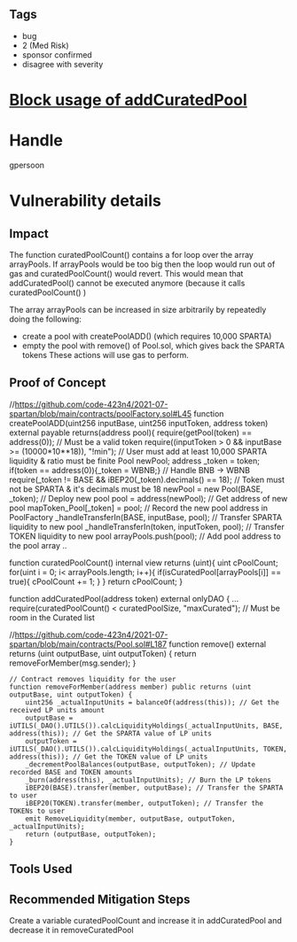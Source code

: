 ## Tags

- bug
- 2 (Med Risk)
- sponsor confirmed
- disagree with severity

# [Block usage of addCuratedPool ](https://github.com/code-423n4/2021-07-spartan-findings/issues/6) 

# Handle

gpersoon


# Vulnerability details

## Impact
The function curatedPoolCount() contains a for loop over the array arrayPools.
If arrayPools would be too big then the loop would run out of gas and curatedPoolCount() would revert.
This would mean that addCuratedPool() cannot be executed anymore (because it calls curatedPoolCount() )

The array arrayPools can be increased in size arbitrarily by repeatedly doing the following:
- create a pool with createPoolADD()  (which requires 10,000 SPARTA)
- empty the pool with remove() of Pool.sol, which gives back the SPARTA tokens
These actions will use gas to perform.

## Proof of Concept
//https://github.com/code-423n4/2021-07-spartan/blob/main/contracts/poolFactory.sol#L45
 function createPoolADD(uint256 inputBase, uint256 inputToken, address token) external payable returns(address pool){
        require(getPool(token) == address(0)); // Must be a valid token
        require((inputToken > 0 && inputBase >= (10000*10**18)), "!min"); // User must add at least 10,000 SPARTA liquidity & ratio must be finite
        Pool newPool; address _token = token;
        if(token == address(0)){_token = WBNB;} // Handle BNB -> WBNB
        require(_token != BASE && iBEP20(_token).decimals() == 18); // Token must not be SPARTA & it's decimals must be 18
        newPool = new Pool(BASE, _token); // Deploy new pool
        pool = address(newPool); // Get address of new pool
        mapToken_Pool[_token] = pool; // Record the new pool address in PoolFactory
        _handleTransferIn(BASE, inputBase, pool); // Transfer SPARTA liquidity to new pool
        _handleTransferIn(token, inputToken, pool); // Transfer TOKEN liquidity to new pool
        arrayPools.push(pool); // Add pool address to the pool array
       ..

function curatedPoolCount() internal view returns (uint){
        uint cPoolCount; 
        for(uint i = 0; i< arrayPools.length; i++){
            if(isCuratedPool[arrayPools[i]] == true){
                cPoolCount += 1;
            }
        }
        return cPoolCount;
    }

 function addCuratedPool(address token) external onlyDAO {
        ...
        require(curatedPoolCount() < curatedPoolSize, "maxCurated"); // Must be room in the Curated list

//https://github.com/code-423n4/2021-07-spartan/blob/main/contracts/Pool.sol#L187
  function remove() external returns (uint outputBase, uint outputToken) {
        return removeForMember(msg.sender);
    } 

    // Contract removes liquidity for the user
    function removeForMember(address member) public returns (uint outputBase, uint outputToken) {
        uint256 _actualInputUnits = balanceOf(address(this)); // Get the received LP units amount
        outputBase = iUTILS(_DAO().UTILS()).calcLiquidityHoldings(_actualInputUnits, BASE, address(this)); // Get the SPARTA value of LP units
        outputToken = iUTILS(_DAO().UTILS()).calcLiquidityHoldings(_actualInputUnits, TOKEN, address(this)); // Get the TOKEN value of LP units
        _decrementPoolBalances(outputBase, outputToken); // Update recorded BASE and TOKEN amounts
        _burn(address(this), _actualInputUnits); // Burn the LP tokens
        iBEP20(BASE).transfer(member, outputBase); // Transfer the SPARTA to user
        iBEP20(TOKEN).transfer(member, outputToken); // Transfer the TOKENs to user
        emit RemoveLiquidity(member, outputBase, outputToken, _actualInputUnits);
        return (outputBase, outputToken);
    }
## Tools Used

## Recommended Mitigation Steps
Create a variable curatedPoolCount
and increase it in addCuratedPool
and decrease it in removeCuratedPool


